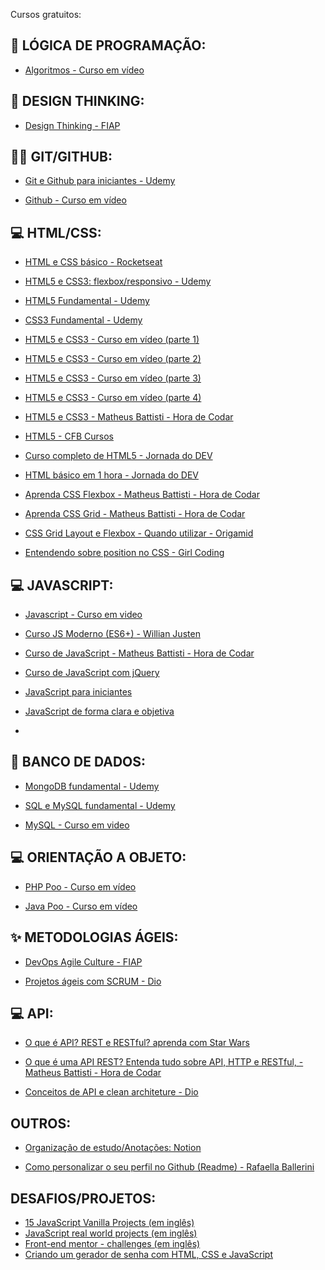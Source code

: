 Cursos gratuitos:

## 🧮 LÓGICA DE PROGRAMAÇÃO:
- [Algoritmos - Curso em vídeo](https://www.cursoemvideo.com/curso/curso-de-algoritmo/)

##

## 🎨 DESIGN THINKING:
- [Design Thinking - FIAP](https://www.eucapacito.com.br/curso-ec/design-thinking/)

##

## 🐱‍💻 GIT/GITHUB:
- [Git e Github para iniciantes - Udemy](https://www.udemy.com/course/git-e-github-para-iniciantes/learn/lecture/5120522#overview)

- [Github - Curso em vídeo](https://www.cursoemvideo.com/curso/curso-de-git-e-github/)

##

## 💻 HTML/CSS:
- [HTML e CSS básico - Rocketseat](https://app.rocketseat.com.br/node/o-guia-estelar-de-html)
- [HTML5 e CSS3: flexbox/responsivo - Udemy](https://www.udemy.com/course/html5-e-css3-crie-seu-primeiro-site-inclui-flexbox/)
- [HTML5 Fundamental - Udemy](https://www.udemy.com/course/html5-fundamental-o-seu-primeiro-passo-na-web/)
- [CSS3 Fundamental - Udemy](https://www.udemy.com/course/css3-fundamental-estilize-seus-projetos-web/)

- [HTML5 e CSS3 - Curso em vídeo (parte 1)](https://www.cursoemvideo.com/curso/html5-css3-modulo1/)
- [HTML5 e CSS3 - Curso em vídeo (parte 2)](https://www.cursoemvideo.com/curso/curso-html5-e-css3-modulo-2-de-5-40-horas/)
- [HTML5 e CSS3 - Curso em vídeo (parte 3)](https://www.cursoemvideo.com/curso/curso-html5-e-css3-modulo-3-de-5-40-horas/)
- [HTML5 e CSS3 - Curso em vídeo (parte 4)](https://www.cursoemvideo.com/curso/curso-html5-e-css3-modulo-4-de-5-40-horas/)

- [HTML5 e CSS3 - Matheus Battisti - Hora de Codar](https://www.youtube.com/watch?v=3a9Qd026DOI&list=PLnDvRpP8Bnez2LJGshXKtid2f-aUkFOqM&ab_channel=MatheusBattisti-HoradeCodar)
- [HTML5 - CFB Cursos](https://www.youtube.com/playlist?list=PLx4x_zx8csUiVHRDO_7qhOaeNrrQ5uU8c)
- [Curso completo de HTML5 - Jornada do DEV](https://jornadadodev.com.br/cursos/curso-completo-de-html5?utm_source=facebook&utm_campaign=desenvolvimento_web&utm_medium=grupos&utm_content=curso-completo-de-html-5)
- [HTML básico em 1 hora - Jornada do DEV](https://jornadadodev.com.br/cursos/aprenda-html-em-1-hora?utm_source=facebook&utm_campaign=desenvolvimento_web&utm_medium=grupos&utm_content=aprenda-html-em-1-hora)

- [Aprenda CSS Flexbox - Matheus Battisti - Hora de Codar](https://www.youtube.com/watch?v=P9TrFDNwor4&ab_channel=MatheusBattisti-HoradeCodar)

- [Aprenda CSS Grid - Matheus Battisti - Hora de Codar](https://www.youtube.com/watch?v=8VapN6x897U&ab_channel=MatheusBattisti-HoradeCodar)

- [CSS Grid Layout e Flexbox - Quando utilizar - Origamid](https://www.youtube.com/watch?v=x-4z_u8LcGc&t=1s&ab_channel=Origamid)

- [Entendendo sobre position no CSS - Girl Coding](https://www.youtube.com/watch?v=Y7NeqpwLM2g&ab_channel=GirlCoding)

##

## 💻 JAVASCRIPT:
- [Javascript - Curso em video](https://www.cursoemvideo.com/curso/javascript/)

- [Curso JS Moderno (ES6+) - Willian Justen](https://www.youtube.com/playlist?list=PLlAbYrWSYTiPQ1BE8klOtheBC0mtL3hEi)

- [Curso de JavaScript - Matheus Battisti - Hora de Codar](https://www.youtube.com/watch?v=TkD0QMyBa28&list=PLnDvRpP8BneysKU8KivhnrVaKpILD3gZ6&ab_channel=MatheusBattisti-HoradeCodar)

- [Curso de JavaScript com jQuery](https://jornadadodev.com.br/cursos/curso-completo-de-javascript?utm_source=facebook&utm_campaign=desenvolvimento_web&utm_medium=grupos&utm_content=curso-completo-de-javascript)

- [JavaScript para iniciantes](https://www.youtube.com/watch?v=i6Oi-YtXnAU&ab_channel=DevAprender)

- [JavaScript de forma clara e objetiva](https://www.youtube.com/playlist?list=PLx4x_zx8csUj3IbPQ4_X5jis_SkCol3eC)

- 

##

## 💾 BANCO DE DADOS:
- [MongoDB fundamental - Udemy](https://www.udemy.com/course/mongodb-fundamental-aprenda-o-basico-de-nosql/)

- [SQL e MySQL fundamental - Udemy](https://www.udemy.com/course/sql-e-mysql-fundamental-aprenda-tudo-sobre-crud-e-joins/)

- [MySQL - Curso em video](https://www.cursoemvideo.com/curso/mysql/)

##

## 💻 ORIENTAÇÃO A OBJETO:
- [PHP Poo - Curso em vídeo](https://www.cursoemvideo.com/curso/php-poo/)

- [Java Poo - Curso em vídeo](https://www.cursoemvideo.com/curso/java-poo/)

##

## ✨ METODOLOGIAS ÁGEIS:
- [DevOps Agile Culture - FIAP](https://www.eucapacito.com.br/curso-ec/devops-agile-culture/)

- [Projetos ágeis com SCRUM - Dio](https://web.dio.me/course/projetos-ageis-com-scrum/learning/b042c153-fd80-469c-808a-f374629ea634/?back=/browse)

##

## 💻 API:
- [O que é API? REST e RESTful? aprenda com Star Wars](https://www.youtube.com/watch?v=tPbK3eOJLXQ&ab_channel=JamiltonDamasceno)

- [O que é uma API REST? Entenda tudo sobre API, HTTP e RESTful, - Matheus Battisti - Hora de Codar](https://www.youtube.com/watch?v=9SbUPqKEWcY&list=PLnDvRpP8Bnezalesxa3xu2yt-zWpsSkhu&ab_channel=MatheusBattisti-HoradeCodar)
 
- [Conceitos de API e clean architeture - Dio](https://web.dio.me/course/introducao-aos-conceitos-de-api-e-clean-architecture/learning/577d2f85-ec84-4204-a4b6-249a9ea08b18/?back=/browse)

##

## OUTROS:
- [Organização de estudo/Anotações: Notion](https://www.youtube.com/watch?v=weRgbHstLw8&t=973s&ab_channel=RafaellaBallerini)

- [Como personalizar o seu perfil no Github (Readme) - Rafaella Ballerini](https://www.youtube.com/watch?v=TsaLQAetPLU&ab_channel=RafaellaBallerini)

##

## DESAFIOS/PROJETOS:
- [15 JavaScript Vanilla Projects (em inglês)](https://www.youtube.com/watch?v=3PHXvlpOkf4&ab_channel=freeCodeCamp.org)
- [JavaScript real world projects (em inglês)](https://www.youtube.com/playlist?list=PLajjpPyc2dmbt0KebBvT9VQV8y2R_IO7j)
- [Front-end mentor - challenges (em inglês)](https://www.frontendmentor.io/challenges)
- [Criando um gerador de senha com HTML, CSS e JavaScript](https://www.youtube.com/watch?v=i6t2jaRxos4&ab_channel=Sujeitoprogramador)
